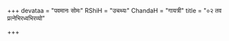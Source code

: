 +++
devataa = "पवमानः सोमः"
RShiH = "उचथ्यः"
ChandaH = "गायत्री"
title = "०२ तव प्रत्नेभिरध्वभिरव्यो"

+++
